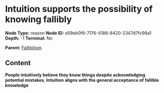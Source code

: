 # Intuition supports the possibility of knowing fallibly

**Node Type:** reason
**Node ID:** a59eb0f6-7176-4186-8420-2347d7fc98a1
**Depth:** -1
**Terminal:** No

**Parent:** [Fallibilism](fallibilism.md)

## Content

**People intuitively believe they know things despite acknowledging potential mistakes**, **Intuition aligns with the general acceptance of fallible knowledge**
